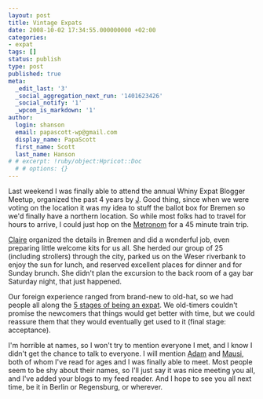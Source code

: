 ```yaml
---
layout: post
title: Vintage Expats
date: 2008-10-02 17:34:55.000000000 +02:00
categories:
- expat
tags: []
status: publish
type: post
published: true
meta:
  _edit_last: '3'
  _social_aggregation_next_run: '1401623426'
  _social_notify: '1'
  _wpcom_is_markdown: '1'
author:
  login: shanson
  email: papascott-wp@gmail.com
  display_name: PapaScott
  first_name: Scott
  last_name: Hanson
# # excerpt: !ruby/object:Hpricot::Doc
  # # options: {}
---
```

<p>Last weekend I was finally able to attend the annual Whiny Expat Blogger Meetup, organized the past 4 years by <a href="http://jbittner.com/germany/">J</a>. Good thing, since when we were voting on the location it was my idea to stuff the ballot box for Bremen so we'd finally have a northern location. So while most folks had to travel for hours to arrive, I could just hop on the <a href="http://www.der-metronom.de/">Metronom</a> for a 45 minute train trip.</p>
<p><a href="http://claireseuroamerica.blogspot.com/">Claire</a> organized the details in Bremen and did a wonderful job, even preparing little welcome kits for us all. She herded our group of 25 (including strollers) through the city, parked us on the Weser riverbank to enjoy the sun for lunch, and reserved excellent places for dinner and for Sunday brunch. She didn't plan the excursion to the back room of a gay bar Saturday night, that just happened.</p>
<p>Our foreign experience ranged from brand-new to old-hat, so we had people all along the <a href="http://en.wikipedia.org/wiki/Five_stages_of_grief">5 stages of being an expat</a>. We old-timers couldn't promise the newcomers that things would get better with time, but we could reassure them that they would eventually get used to it (final stage: acceptance).</p>
<p>I'm horrible at names, so I won't try to mention everyone I met, and I know I didn't get the chance to talk to everyone. I will mention <a href="http://www.elmada.com/">Adam</a> and <a href="http://justcallmemausi.blogspot.com">Mausi</a>, both of whom I've read for ages and I was finally able to meet. Most people seem to be shy about their names, so I'll just say it was nice meeting you all, and I've added your blogs to my feed reader. And I hope to see you all next time, be it in Berlin or Regensburg, or wherever.</p>
